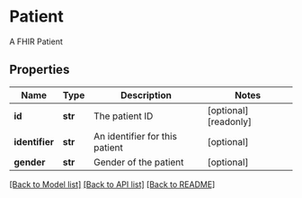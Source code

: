# Patient

A FHIR Patient
## Properties
Name | Type | Description | Notes
------------ | ------------- | ------------- | -------------
**id** | **str** | The patient ID | [optional] [readonly] 
**identifier** | **str** | An identifier for this patient | [optional] 
**gender** | **str** | Gender of the patient | [optional] 

[[Back to Model list]](../README.md#documentation-for-models) [[Back to API list]](../README.md#documentation-for-api-endpoints) [[Back to README]](../README.md)



